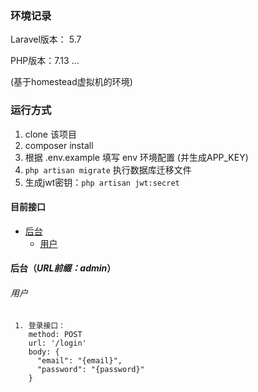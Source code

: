 ### 环境记录
Laravel版本： 5.7

PHP版本：7.13
...

(基于homestead虚拟机的环境)

### 运行方式
1. clone 该项目
2. composer install
3. 根据 .env.example 填写 env 环境配置 (并生成APP_KEY)
4. `php artisan migrate` 执行数据库迁移文件
5. 生成jwt密钥：`php artisan jwt:secret`

#### 目前接口
- [后台](#后台)
  - [用户](#用户)

#### 后台（*URL前缀：admin*）
  ###### 用户
     1. 登录接口：
        method: POST
        url: '/login'
        body: {
          "email": "{email}",
          "password": "{password}"
        }
